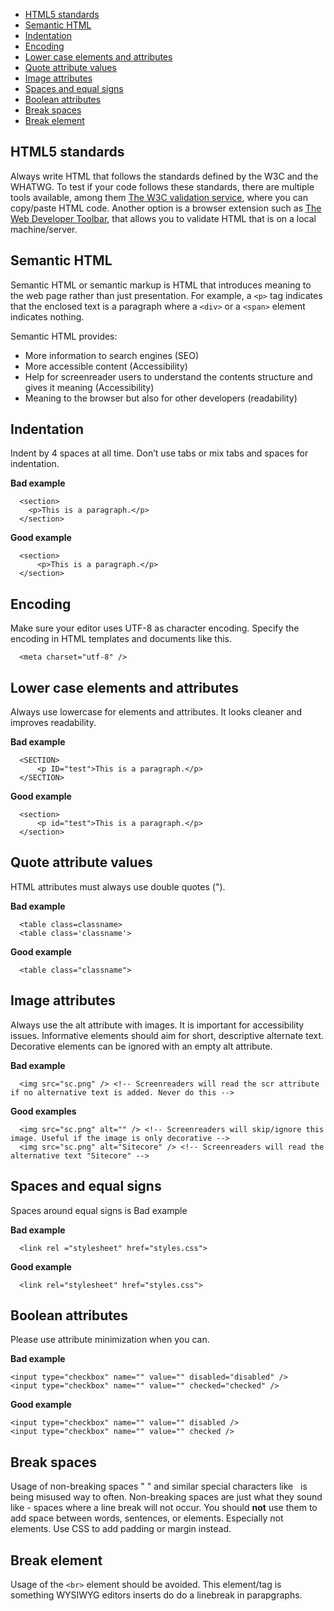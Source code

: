 -  [HTML5 standards](#html5-standards)
-  [Semantic HTML](#semanticHTML)
-  [Indentation](#indentation)
-  [Encoding](#encoding)
-  [Lower case elements and attributes](#lower-case-elements-and-attributes)
-  [Quote attribute values](#quote-attribute-values)
-  [Image attributes](#image-attributes)
-  [Spaces and equal signs](#spaces-and-equal-signs)
-  [Boolean attributes](#boolean-attributes)
-  [Break spaces](#break-spaces)
-  [Break element](#break-element)

## HTML5 standards

Always write HTML that follows the standards defined by the W3C and the WHATWG. To test if your code follows these standards, there are multiple tools available, among them [The W3C validation service](https://validator.w3.org/), where you can copy/paste HTML code. Another option is a browser extension such as [The Web Developer Toolbar](https://chrispederick.com/work/web-developer/), that allows you to validate HTML that is on a local machine/server.

## Semantic HTML

Semantic HTML or semantic markup is HTML that introduces meaning to the web page rather than just presentation. For example, a `<p>` tag indicates that the enclosed text is a paragraph where a `<div>` or a `<span>` element indicates nothing.

Semantic HTML provides:

-  More information to search engines (SEO)
-  More accessible content (Accessibility)
-  Help for screenreader users to understand the contents structure and gives it meaning (Accessibility)
-  Meaning to the browser but also for other developers (readability)

## Indentation

Indent by 4 spaces at all time. Don’t use tabs or mix tabs and spaces for indentation.

**Bad example**

      <section>
        <p>This is a paragraph.</p>
      </section>

**Good example**

      <section>
          <p>This is a paragraph.</p>
      </section>

## Encoding

Make sure your editor uses UTF-8 as character encoding. Specify the encoding in HTML templates and documents like this.

      <meta charset="utf-8" />

## Lower case elements and attributes

Always use lowercase for elements and attributes. It looks cleaner and improves readability.

**Bad example**

      <SECTION>
          <p ID="test">This is a paragraph.</p>
      </SECTION>

**Good example**

      <section>
          <p id="test">This is a paragraph.</p>
      </section>

## Quote attribute values

HTML attributes must always use double quotes (").

**Bad example**

      <table class=classname>
      <table class='classname'>

**Good example**

      <table class="classname">

## Image attributes

Always use the alt attribute with images. It is important for accessibility issues.
Informative elements should aim for short, descriptive alternate text. Decorative elements can be ignored with an empty alt attribute.

**Bad example**

      <img src="sc.png" /> <!-- Screenreaders will read the scr attribute if no alternative text is added. Never do this -->

**Good examples**

      <img src="sc.png" alt="" /> <!-- Screenreaders will skip/ignore this image. Useful if the image is only decorative -->
      <img src="sc.png" alt="Sitecore" /> <!-- Screenreaders will read the alternative text "Sitecore" -->

## Spaces and equal signs

Spaces around equal signs is Bad example

**Bad example**

      <link rel ="stylesheet" href="styles.css">

**Good example**

      <link rel="stylesheet" href="styles.css">

## Boolean attributes

Please use attribute minimization when you can.

**Bad example**

    <input type="checkbox" name="" value="" disabled="disabled" />
    <input type="checkbox" name="" value="" checked="checked" />

**Good example**

    <input type="checkbox" name="" value="" disabled />
    <input type="checkbox" name="" value="" checked />

## Break spaces

Usage of non-breaking spaces "&nbsp;" and similar special characters like &#160; is being misused way to often. Non-breaking spaces are just what they sound like - spaces where a line break will not occur.
You should **not** use them to add space between words, sentences, or elements. Especially not elements.
Use CSS to add padding or margin instead.

## Break element

Usage of the `<br>` element should be avoided. This element/tag is something WYSIWYG editors inserts do do a linebreak in parapgraphs.


